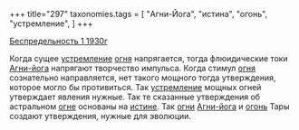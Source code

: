 +++
title="297"
taxonomies.tags = [
 "Агни-Йога",
 "истина",
 "огонь",
 "устремление",
]
+++

[Беспредельность 1 1930г](/agni/1930)

Когда сущее [устремление](/tags/устремление) [огня](/tags/[огонь](/tags/огонь)) напрягается, тогда флюидические токи [Агни-йога](/tags/Агни-Йога) напрягают творчество импульса. Когда стимул [огня](/tags/[огонь](/tags/огонь)) сознательно направляется, нет такого мощного тогда утверждения, которое могло бы противиться. Так [устремление](/tags/устремление) мощных огней утверждает явления нужные. Так те сказанные утверждения об астральном [огне](/tags/[огонь](/tags/огонь)) основаны на [истине](/tags/истина). Так [огни](/tags/[огонь](/tags/огонь)) [Агни-йога](/tags/Агни-Йога) и [огонь](/tags/огонь) Тары создают утверждения, нужные для эволюции.